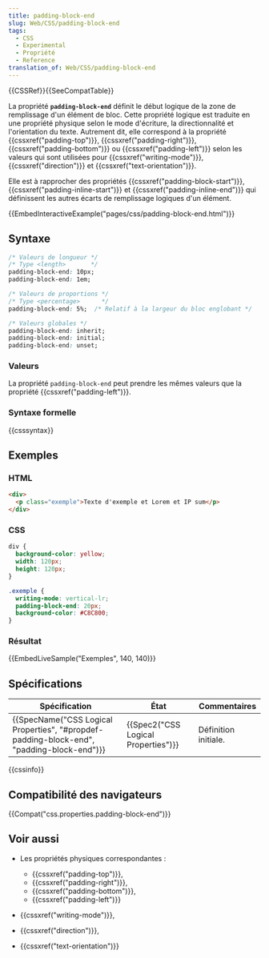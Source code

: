 ```yaml
---
title: padding-block-end
slug: Web/CSS/padding-block-end
tags:
  - CSS
  - Experimental
  - Propriété
  - Reference
translation_of: Web/CSS/padding-block-end
---
```

{{CSSRef}}{{SeeCompatTable}}

La propriété **`padding-block-end`** définit le début logique de la zone de remplissage d'un élément de bloc. Cette propriété logique est traduite en une propriété physique selon le mode d'écriture, la directionnalité et l'orientation du texte. Autrement dit, elle correspond à la propriété {{cssxref("padding-top")}}, {{cssxref("padding-right")}}, {{cssxref("padding-bottom")}} ou {{cssxref("padding-left")}} selon les valeurs qui sont utilisées pour {{cssxref("writing-mode")}}, {{cssxref("direction")}} et {{cssxref("text-orientation")}}.

Elle est à rapprocher des propriétés {{cssxref("padding-block-start")}}, {{cssxref("padding-inline-start")}} et {{cssxref("padding-inline-end")}} qui définissent les autres écarts de remplissage logiques d'un élément.

{{EmbedInteractiveExample("pages/css/padding-block-end.html")}}

## Syntaxe

```css
/* Valeurs de longueur */
/* Type <length>       */
padding-block-end: 10px;
padding-block-end: 1em;

/* Valeurs de proportions */
/* Type <percentage>      */
padding-block-end: 5%;  /* Relatif à la largeur du bloc englobant */

/* Valeurs globales */
padding-block-end: inherit;
padding-block-end: initial;
padding-block-end: unset;
```

### Valeurs

La propriété `padding-block-end` peut prendre les mêmes valeurs que la propriété {{cssxref("padding-left")}}.

### Syntaxe formelle

{{csssyntax}}

## Exemples

### HTML

```html
<div>
  <p class="exemple">Texte d'exemple et Lorem et IP sum</p>
</div>
```

### CSS

```css
div {
  background-color: yellow;
  width: 120px;
  height: 120px;
}

.exemple {
  writing-mode: vertical-lr;
  padding-block-end: 20px;
  background-color: #C8C800;
}
```

### Résultat

{{EmbedLiveSample("Exemples", 140, 140)}}

## Spécifications

| Spécification                                                                                                            | État                                             | Commentaires         |
| ------------------------------------------------------------------------------------------------------------------------ | ------------------------------------------------ | -------------------- |
| {{SpecName("CSS Logical Properties", "#propdef-padding-block-end", "padding-block-end")}} | {{Spec2("CSS Logical Properties")}} | Définition initiale. |

{{cssinfo}}

## Compatibilité des navigateurs

{{Compat("css.properties.padding-block-end")}}

## Voir aussi

- Les propriétés physiques correspondantes :

  - {{cssxref("padding-top")}},
  - {{cssxref("padding-right")}},
  - {{cssxref("padding-bottom")}},
  - {{cssxref("padding-left")}}

- {{cssxref("writing-mode")}},
- {{cssxref("direction")}},
- {{cssxref("text-orientation")}}
